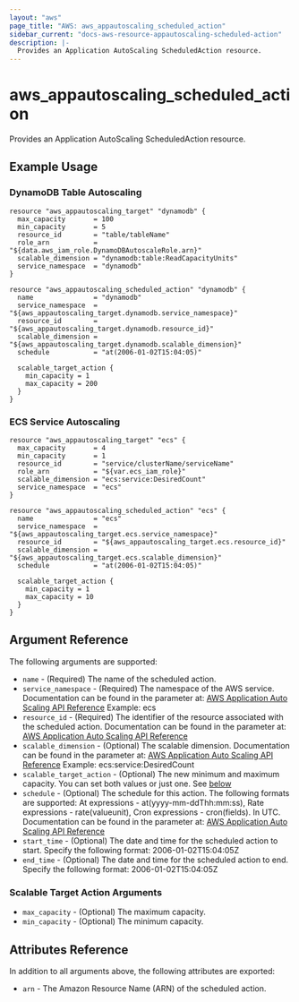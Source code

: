 ```yaml
---
layout: "aws"
page_title: "AWS: aws_appautoscaling_scheduled_action"
sidebar_current: "docs-aws-resource-appautoscaling-scheduled-action"
description: |-
  Provides an Application AutoScaling ScheduledAction resource.
---
```


# aws_appautoscaling_scheduled_action

Provides an Application AutoScaling ScheduledAction resource.

## Example Usage

### DynamoDB Table Autoscaling

```hcl
resource "aws_appautoscaling_target" "dynamodb" {
  max_capacity       = 100
  min_capacity       = 5
  resource_id        = "table/tableName"
  role_arn           = "${data.aws_iam_role.DynamoDBAutoscaleRole.arn}"
  scalable_dimension = "dynamodb:table:ReadCapacityUnits"
  service_namespace  = "dynamodb"
}

resource "aws_appautoscaling_scheduled_action" "dynamodb" {
  name               = "dynamodb"
  service_namespace  = "${aws_appautoscaling_target.dynamodb.service_namespace}"
  resource_id        = "${aws_appautoscaling_target.dynamodb.resource_id}"
  scalable_dimension = "${aws_appautoscaling_target.dynamodb.scalable_dimension}"
  schedule           = "at(2006-01-02T15:04:05)"

  scalable_target_action {
    min_capacity = 1
    max_capacity = 200
  }
}
```

### ECS Service Autoscaling

```hcl
resource "aws_appautoscaling_target" "ecs" {
  max_capacity       = 4
  min_capacity       = 1
  resource_id        = "service/clusterName/serviceName"
  role_arn           = "${var.ecs_iam_role}"
  scalable_dimension = "ecs:service:DesiredCount"
  service_namespace  = "ecs"
}

resource "aws_appautoscaling_scheduled_action" "ecs" {
  name               = "ecs"
  service_namespace  = "${aws_appautoscaling_target.ecs.service_namespace}"
  resource_id        = "${aws_appautoscaling_target.ecs.resource_id}"
  scalable_dimension = "${aws_appautoscaling_target.ecs.scalable_dimension}"
  schedule           = "at(2006-01-02T15:04:05)"

  scalable_target_action {
    min_capacity = 1
    max_capacity = 10
  }
}
```

## Argument Reference

The following arguments are supported:

* `name` - (Required) The name of the scheduled action.
* `service_namespace` - (Required) The namespace of the AWS service. Documentation can be found in the parameter at: [AWS Application Auto Scaling API Reference](https://docs.aws.amazon.com/ApplicationAutoScaling/latest/APIReference/API_PutScheduledAction.html#ApplicationAutoScaling-PutScheduledAction-request-ServiceNamespace) Example: ecs
* `resource_id` - (Required) The identifier of the resource associated with the scheduled action. Documentation can be found in the parameter at: [AWS Application Auto Scaling API Reference](https://docs.aws.amazon.com/ApplicationAutoScaling/latest/APIReference/API_PutScheduledAction.html#ApplicationAutoScaling-PutScheduledAction-request-ResourceId)
* `scalable_dimension` - (Optional) The scalable dimension. Documentation can be found in the parameter at: [AWS Application Auto Scaling API Reference](https://docs.aws.amazon.com/ApplicationAutoScaling/latest/APIReference/API_PutScheduledAction.html#ApplicationAutoScaling-PutScheduledAction-request-ScalableDimension) Example: ecs:service:DesiredCount
* `scalable_target_action` - (Optional) The new minimum and maximum capacity. You can set both values or just one. See [below](#scalable-target-action-arguments)
* `schedule` - (Optional) The schedule for this action. The following formats are supported: At expressions - at(yyyy-mm-ddThh:mm:ss), Rate expressions - rate(valueunit), Cron expressions - cron(fields). In UTC. Documentation can be found in the parameter at: [AWS Application Auto Scaling API Reference](https://docs.aws.amazon.com/ApplicationAutoScaling/latest/APIReference/API_PutScheduledAction.html#ApplicationAutoScaling-PutScheduledAction-request-Schedule)
* `start_time` - (Optional) The date and time for the scheduled action to start. Specify the following format: 2006-01-02T15:04:05Z
* `end_time` - (Optional) The date and time for the scheduled action to end. Specify the following format: 2006-01-02T15:04:05Z

### Scalable Target Action Arguments

* `max_capacity` - (Optional) The maximum capacity.
* `min_capacity` - (Optional) The minimum capacity.

## Attributes Reference

In addition to all arguments above, the following attributes are exported:

* `arn` - The Amazon Resource Name (ARN) of the scheduled action.
